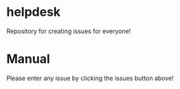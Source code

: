 # helpdesk
Repository for creating issues for everyone!

# Manual
Please enter any issue by clicking the issues button above!
